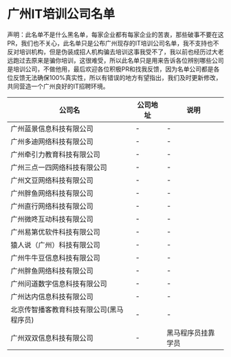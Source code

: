 # 广州IT培训公司名单

声明：此名单不是什么黑名单，每家企业都有每家企业的苦衷，那些破事不要在这PR，我们也不关心，此名单只是公布广州现存的IT培训公司名单，我不支持也不反对培训机构，但是伪装成招人机构骗去培训这事我受不了，我以前也经历过大老远跑过去原来是骗你培训，这很难受，所以此名单只是用来告诉各位辨别哪些公司是培训公司，不做他用，最后欢迎各位积极PR和找我反馈，因为名单公司都是各位反馈无法确保100%真实性，所以有错误的地方有望指出，我们及时更新修改，共同营造一个广州良好的IT招聘环境。

公司名 | 公司地址 | 说明
---|--- | ---
广州蓝景信息科技有限公司 | -| -
广州多迪网络科技有限公司 | -| -
广州牵引力教育科技有限公司| -| -
广州三点一四网络科技有限公司 | -| -
广州文豆网络科技有限公司 | -| -
广州胖鱼网络科技有限公司 | -| -
广州直行网络科技有限公司 | -| -
广州微咚互动科技有限公司 | -| -
广州易第优软件科技有限公司 | -| -
猿人说（广州）科技有限公司 | -| -
广州牛牛豆信息科技有限公司 | -	| -
广州胖鱼网络科技有限公司 | -| -
广州问道数字信息科技有限公司 | -| -
广州达内信息科技有限公司 | - | -
北京传智播客教育科技有限公司(黑马程序员) |  - | -
广州双双信息科技有限公司 | - | 黑马程序员挂靠学员


